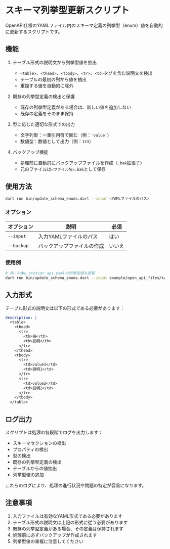 # スキーマ列挙型更新スクリプト

OpenAPI仕様のYAMLファイル内のスキーマ定義の列挙型（enum）値を自動的に更新するスクリプトです。

## 機能

1. テーブル形式の説明文から列挙型値を抽出
   - `<table>`、`<thead>`、`<tbody>`、`<tr>`、`<td>`タグを含む説明文を検出
   - テーブルの最初の列から値を抽出
   - 重複する値を自動的に除外

2. 既存の列挙型定義の検出と保護
   - 既存の列挙型定義がある場合は、新しい値を追加しない
   - 既存の定義をそのまま保持

3. 型に応じた適切な形式での出力
   - 文字列型：一重引用符で囲む（例：`'value'`）
   - 数値型：数値として出力（例：`123`）

4. バックアップ機能
   - 処理前に自動的にバックアップファイルを作成（`.bak`拡張子）
   - 元のファイルは`<ファイル名>.bak`として保存

## 使用方法

```bash
dart run bin/update_schema_enums.dart --input <YAMLファイルのパス>
```

### オプション

| オプション | 説明 | 必須 |
|-----------|------|------|
| `--input` | 入力YAMLファイルのパス | はい |
| `--backup` | バックアップファイルの作成 | いいえ |

### 使用例

```bash
# 例：kabu_station_api.yamlの列挙型値を更新
dart run bin/update_schema_enums.dart --input example/open_api_files/kabu_station_api.yaml
```

## 入力形式

テーブル形式の説明文は以下の形式である必要があります：

```yaml
description: |
  <table>
    <thead>
      <tr>
        <th>値</th>
        <th>説明</th>
      </tr>
    </thead>
    <tbody>
      <tr>
        <td>value1</td>
        <td>説明1</td>
      </tr>
      <tr>
        <td>value2</td>
        <td>説明2</td>
      </tr>
    </tbody>
  </table>
```

## ログ出力

スクリプトは処理の各段階でログを出力します：

- スキーマセクションの検出
- プロパティの検出
- 型の検出
- 既存の列挙型定義の検出
- テーブルからの値抽出
- 列挙型値の追加

これらのログにより、処理の進行状況や問題の特定が容易になります。

## 注意事項

1. 入力ファイルは有効なYAML形式である必要があります
2. テーブル形式の説明文は上記の形式に従う必要があります
3. 既存の列挙型定義がある場合、その定義は保持されます
4. 処理前に必ずバックアップが作成されます
5. 列挙型値の重複に注意してください 